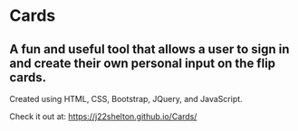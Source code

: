 # Cards

## A fun and useful tool that allows a user to sign in and create their own personal input on the flip cards. 
Created using HTML, CSS, Bootstrap, JQuery, and JavaScript.

  Check it out at: https://j22shelton.github.io/Cards/
  
